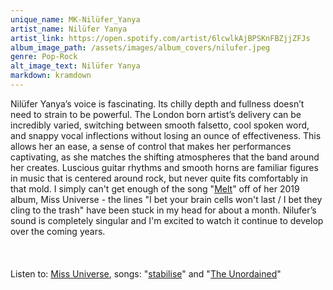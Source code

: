 ```yaml
---
unique_name: MK-Nilüfer_Yanya
artist_name: Nilüfer Yanya
artist_link: https://open.spotify.com/artist/6lcwlkAjBPSKnFBZjjZFJs
album_image_path: /assets/images/album_covers/nilufer.jpeg
genre: Pop-Rock
alt_image_text: Nilüfer Yanya
markdown: kramdown
---
```


Nilüfer Yanya’s voice is fascinating. Its chilly depth and fullness doesn’t need to strain to be powerful. The London born artist’s delivery can be incredibly varied, switching between smooth falsetto, cool spoken word, and snappy vocal inflections without losing an ounce of effectiveness. This allows her an ease, a sense of control that makes her performances captivating, as she matches the shifting atmospheres that the band around her creates. Luscious guitar rhythms and smooth horns are familiar figures in music that is centered around rock, but never quite fits comfortably in that mold. I simply can't get enough of the song "<a href="https://open.spotify.com/track/3zbvtH7AZF6pldwSvpdJtV">Melt</a>" off of her 2019 album, Miss Universe - the lines "I bet your brain cells won't last / I bet they cling to the trash" have been stuck in my head for about a month. Nilufer’s sound is completely singular and I'm excited to watch it continue to develop over the coming years.<br>             
<br>             
Listen to: <a href="https://open.spotify.com/album/1kodX6YjT66DyInfVS6aGv">Miss Universe</a>, songs: "<a href="https://open.spotify.com/track/3JlNvjlxIlaQ4iQsnxPGct">stabilise</a>" and "<a href="https://open.spotify.com/track/1eVy4iBeZ2bPcebDl9WlP1">The Unordained</a>"
